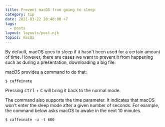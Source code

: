 ```yaml
---
title: Prevent macOS from going to sleep
category: tip
date: 2021-03-22 20:40:00 +7
tags:
  - posts
layout: layouts/post.njk
topics: macOS
---
```


By default, macOS goes to sleep if it hasn't been used for a certain amount of time. However, there are cases we want to prevent it from happening such as during a presentation, downloading a big file.

macOS provides a command to do that:

```shell
$ caffeinate
```

Pressing <kbd>ctrl</kbd> + <kbd>C</kbd> will bring it back to the normal mode.

The command also supports the time parameter. It indicates that macOS won't enter the sleep mode after a given number of seconds.
For example, the command below asks macOS to awake in the next 10 minutes.

```shell
$ caffeinate -u -t 600
```